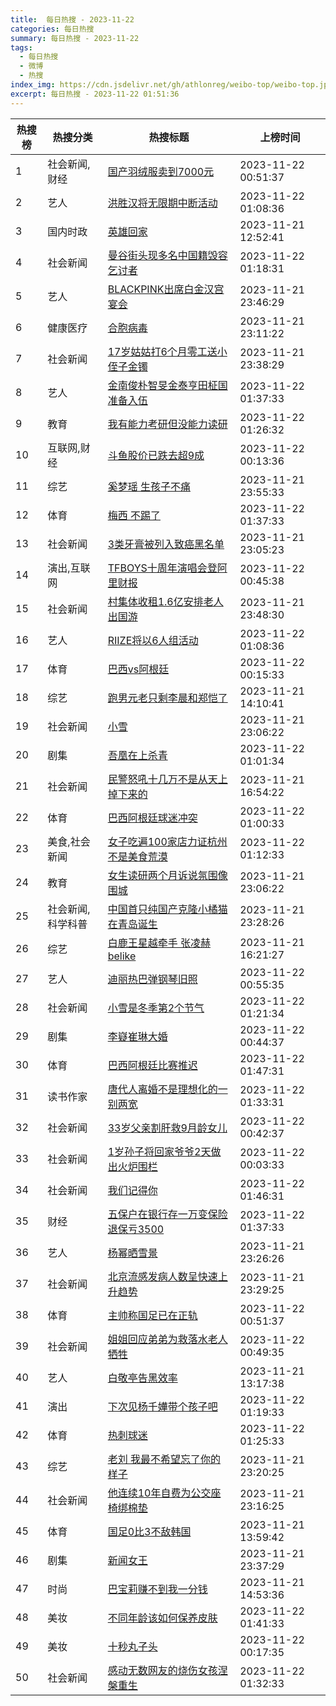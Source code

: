 ```yaml
---
title:  每日热搜 - 2023-11-22
categories: 每日热搜
summary: 每日热搜 - 2023-11-22
tags:
  - 每日热搜
  - 微博
  - 热搜
index_img: https://cdn.jsdelivr.net/gh/athlonreg/weibo-top/weibo-top.jpeg
excerpt: 每日热搜 - 2023-11-22 01:51:36
---
```


| 热搜榜 | 热搜分类 | 热搜标题 | 上榜时间 |
| --- | --- | --- | --- |
| 1 | 社会新闻,财经 | [国产羽绒服卖到7000元](https://s.weibo.com/weibo%3Fq%3D%2523%E5%9B%BD%E4%BA%A7%E7%BE%BD%E7%BB%92%E6%9C%8D%E5%8D%96%E5%88%B07000%E5%85%83%2523) | 2023-11-22 00:51:37 | 
| 2 | 艺人 | [洪胜汉将无限期中断活动](https://s.weibo.com/weibo%3Fq%3D%2523%E6%B4%AA%E8%83%9C%E6%B1%89%E5%B0%86%E6%97%A0%E9%99%90%E6%9C%9F%E4%B8%AD%E6%96%AD%E6%B4%BB%E5%8A%A8%2523) | 2023-11-22 01:08:36 | 
| 3 | 国内时政 | [英雄回家](https://s.weibo.com/weibo%3Fq%3D%2523%E8%8B%B1%E9%9B%84%E5%9B%9E%E5%AE%B6%2523) | 2023-11-21 12:52:41 | 
| 4 | 社会新闻 | [曼谷街头现多名中国籍毁容乞讨者](https://s.weibo.com/weibo%3Fq%3D%2523%E6%9B%BC%E8%B0%B7%E8%A1%97%E5%A4%B4%E7%8E%B0%E5%A4%9A%E5%90%8D%E4%B8%AD%E5%9B%BD%E7%B1%8D%E6%AF%81%E5%AE%B9%E4%B9%9E%E8%AE%A8%E8%80%85%2523) | 2023-11-22 01:18:31 | 
| 5 | 艺人 | [BLACKPINK出席白金汉宫宴会](https://s.weibo.com/weibo%3Fq%3D%2523BLACKPINK%E5%87%BA%E5%B8%AD%E7%99%BD%E9%87%91%E6%B1%89%E5%AE%AB%E5%AE%B4%E4%BC%9A%2523) | 2023-11-21 23:46:29 | 
| 6 | 健康医疗 | [合胞病毒](https://s.weibo.com/weibo%3Fq%3D%2523%E5%90%88%E8%83%9E%E7%97%85%E6%AF%92%2523) | 2023-11-21 23:11:22 | 
| 7 | 社会新闻 | [17岁姑姑打6个月零工送小侄子金镯](https://s.weibo.com/weibo%3Fq%3D%252317%E5%B2%81%E5%A7%91%E5%A7%91%E6%89%936%E4%B8%AA%E6%9C%88%E9%9B%B6%E5%B7%A5%E9%80%81%E5%B0%8F%E4%BE%84%E5%AD%90%E9%87%91%E9%95%AF%2523) | 2023-11-21 23:38:29 | 
| 8 | 艺人 | [金南俊朴智旻金泰亨田柾国准备入伍](https://s.weibo.com/weibo%3Fq%3D%2523%E9%87%91%E5%8D%97%E4%BF%8A%E6%9C%B4%E6%99%BA%E6%97%BB%E9%87%91%E6%B3%B0%E4%BA%A8%E7%94%B0%E6%9F%BE%E5%9B%BD%E5%87%86%E5%A4%87%E5%85%A5%E4%BC%8D%2523) | 2023-11-22 01:37:33 | 
| 9 | 教育 | [我有能力考研但没能力读研](https://s.weibo.com/weibo%3Fq%3D%2523%E6%88%91%E6%9C%89%E8%83%BD%E5%8A%9B%E8%80%83%E7%A0%94%E4%BD%86%E6%B2%A1%E8%83%BD%E5%8A%9B%E8%AF%BB%E7%A0%94%2523) | 2023-11-22 01:26:32 | 
| 10 | 互联网,财经 | [斗鱼股价已跌去超9成](https://s.weibo.com/weibo%3Fq%3D%2523%E6%96%97%E9%B1%BC%E8%82%A1%E4%BB%B7%E5%B7%B2%E8%B7%8C%E5%8E%BB%E8%B6%859%E6%88%90%2523) | 2023-11-22 00:13:36 | 
| 11 | 综艺 | [奚梦瑶 生孩子不痛](https://s.weibo.com/weibo%3Fq%3D%2523%E5%A5%9A%E6%A2%A6%E7%91%B6%20%E7%94%9F%E5%AD%A9%E5%AD%90%E4%B8%8D%E7%97%9B%2523) | 2023-11-21 23:55:33 | 
| 12 | 体育 | [梅西 不踢了](https://s.weibo.com/weibo%3Fq%3D%2523%E6%A2%85%E8%A5%BF%20%E4%B8%8D%E8%B8%A2%E4%BA%86%2523) | 2023-11-22 01:37:33 | 
| 13 | 社会新闻 | [3类牙膏被列入致癌黑名单](https://s.weibo.com/weibo%3Fq%3D%25233%E7%B1%BB%E7%89%99%E8%86%8F%E8%A2%AB%E5%88%97%E5%85%A5%E8%87%B4%E7%99%8C%E9%BB%91%E5%90%8D%E5%8D%95%2523) | 2023-11-21 23:05:23 | 
| 14 | 演出,互联网 | [TFBOYS十周年演唱会登阿里财报](https://s.weibo.com/weibo%3Fq%3D%2523TFBOYS%E5%8D%81%E5%91%A8%E5%B9%B4%E6%BC%94%E5%94%B1%E4%BC%9A%E7%99%BB%E9%98%BF%E9%87%8C%E8%B4%A2%E6%8A%A5%2523) | 2023-11-22 00:45:38 | 
| 15 | 社会新闻 | [村集体收租1.6亿安排老人出国游](https://s.weibo.com/weibo%3Fq%3D%2523%E6%9D%91%E9%9B%86%E4%BD%93%E6%94%B6%E7%A7%9F1.6%E4%BA%BF%E5%AE%89%E6%8E%92%E8%80%81%E4%BA%BA%E5%87%BA%E5%9B%BD%E6%B8%B8%2523) | 2023-11-21 23:48:30 | 
| 16 | 艺人 | [RIIZE将以6人组活动](https://s.weibo.com/weibo%3Fq%3D%2523RIIZE%E5%B0%86%E4%BB%A56%E4%BA%BA%E7%BB%84%E6%B4%BB%E5%8A%A8%2523) | 2023-11-22 01:08:36 | 
| 17 | 体育 | [巴西vs阿根廷](https://s.weibo.com/weibo%3Fq%3D%2523%E5%B7%B4%E8%A5%BFvs%E9%98%BF%E6%A0%B9%E5%BB%B7%2523) | 2023-11-22 00:15:33 | 
| 18 | 综艺 | [跑男元老只剩李晨和郑恺了](https://s.weibo.com/weibo%3Fq%3D%2523%E8%B7%91%E7%94%B7%E5%85%83%E8%80%81%E5%8F%AA%E5%89%A9%E6%9D%8E%E6%99%A8%E5%92%8C%E9%83%91%E6%81%BA%E4%BA%86%2523) | 2023-11-21 14:10:41 | 
| 19 | 社会新闻 | [小雪](https://s.weibo.com/weibo%3Fq%3D%2523%E5%B0%8F%E9%9B%AA%2523) | 2023-11-21 23:06:22 | 
| 20 | 剧集 | [吾凰在上杀青](https://s.weibo.com/weibo%3Fq%3D%2523%E5%90%BE%E5%87%B0%E5%9C%A8%E4%B8%8A%E6%9D%80%E9%9D%92%2523) | 2023-11-22 01:01:34 | 
| 21 | 社会新闻 | [民警怒吼十几万不是从天上掉下来的](https://s.weibo.com/weibo%3Fq%3D%2523%E6%B0%91%E8%AD%A6%E6%80%92%E5%90%BC%E5%8D%81%E5%87%A0%E4%B8%87%E4%B8%8D%E6%98%AF%E4%BB%8E%E5%A4%A9%E4%B8%8A%E6%8E%89%E4%B8%8B%E6%9D%A5%E7%9A%84%2523) | 2023-11-21 16:54:22 | 
| 22 | 体育 | [巴西阿根廷球迷冲突](https://s.weibo.com/weibo%3Fq%3D%2523%E5%B7%B4%E8%A5%BF%E9%98%BF%E6%A0%B9%E5%BB%B7%E7%90%83%E8%BF%B7%E5%86%B2%E7%AA%81%2523) | 2023-11-22 01:00:33 | 
| 23 | 美食,社会新闻 | [女子吃遍100家店力证杭州不是美食荒漠](https://s.weibo.com/weibo%3Fq%3D%2523%E5%A5%B3%E5%AD%90%E5%90%83%E9%81%8D100%E5%AE%B6%E5%BA%97%E5%8A%9B%E8%AF%81%E6%9D%AD%E5%B7%9E%E4%B8%8D%E6%98%AF%E7%BE%8E%E9%A3%9F%E8%8D%92%E6%BC%A0%2523) | 2023-11-22 01:12:33 | 
| 24 | 教育 | [女生读研两个月诉说氛围像围城](https://s.weibo.com/weibo%3Fq%3D%2523%E5%A5%B3%E7%94%9F%E8%AF%BB%E7%A0%94%E4%B8%A4%E4%B8%AA%E6%9C%88%E8%AF%89%E8%AF%B4%E6%B0%9B%E5%9B%B4%E5%83%8F%E5%9B%B4%E5%9F%8E%2523) | 2023-11-21 23:06:22 | 
| 25 | 社会新闻,科学科普 | [中国首只纯国产克隆小橘猫在青岛诞生](https://s.weibo.com/weibo%3Fq%3D%2523%E4%B8%AD%E5%9B%BD%E9%A6%96%E5%8F%AA%E7%BA%AF%E5%9B%BD%E4%BA%A7%E5%85%8B%E9%9A%86%E5%B0%8F%E6%A9%98%E7%8C%AB%E5%9C%A8%E9%9D%92%E5%B2%9B%E8%AF%9E%E7%94%9F%2523) | 2023-11-21 23:28:26 | 
| 26 | 综艺 | [白鹿王星越牵手 张凌赫belike](https://s.weibo.com/weibo%3Fq%3D%2523%E7%99%BD%E9%B9%BF%E7%8E%8B%E6%98%9F%E8%B6%8A%E7%89%B5%E6%89%8B%20%E5%BC%A0%E5%87%8C%E8%B5%ABbelike%2523) | 2023-11-21 16:21:27 | 
| 27 | 艺人 | [迪丽热巴弹钢琴旧照](https://s.weibo.com/weibo%3Fq%3D%2523%E8%BF%AA%E4%B8%BD%E7%83%AD%E5%B7%B4%E5%BC%B9%E9%92%A2%E7%90%B4%E6%97%A7%E7%85%A7%2523) | 2023-11-22 00:55:35 | 
| 28 | 社会新闻 | [小雪是冬季第2个节气](https://s.weibo.com/weibo%3Fq%3D%2523%E5%B0%8F%E9%9B%AA%E6%98%AF%E5%86%AC%E5%AD%A3%E7%AC%AC2%E4%B8%AA%E8%8A%82%E6%B0%94%2523) | 2023-11-22 01:21:34 | 
| 29 | 剧集 | [李嶷崔琳大婚](https://s.weibo.com/weibo%3Fq%3D%2523%E6%9D%8E%E5%B6%B7%E5%B4%94%E7%90%B3%E5%A4%A7%E5%A9%9A%2523) | 2023-11-22 00:44:37 | 
| 30 | 体育 | [巴西阿根廷比赛推迟](https://s.weibo.com/weibo%3Fq%3D%2523%E5%B7%B4%E8%A5%BF%E9%98%BF%E6%A0%B9%E5%BB%B7%E6%AF%94%E8%B5%9B%E6%8E%A8%E8%BF%9F%2523) | 2023-11-22 01:47:31 | 
| 31 | 读书作家 | [唐代人离婚不是理想化的一别两宽](https://s.weibo.com/weibo%3Fq%3D%2523%E5%94%90%E4%BB%A3%E4%BA%BA%E7%A6%BB%E5%A9%9A%E4%B8%8D%E6%98%AF%E7%90%86%E6%83%B3%E5%8C%96%E7%9A%84%E4%B8%80%E5%88%AB%E4%B8%A4%E5%AE%BD%2523) | 2023-11-22 01:33:31 | 
| 32 | 社会新闻 | [33岁父亲割肝救9月龄女儿](https://s.weibo.com/weibo%3Fq%3D%252333%E5%B2%81%E7%88%B6%E4%BA%B2%E5%89%B2%E8%82%9D%E6%95%919%E6%9C%88%E9%BE%84%E5%A5%B3%E5%84%BF%2523) | 2023-11-22 00:42:37 | 
| 33 | 社会新闻 | [1岁孙子将回家爷爷2天做出火炉围栏](https://s.weibo.com/weibo%3Fq%3D%25231%E5%B2%81%E5%AD%99%E5%AD%90%E5%B0%86%E5%9B%9E%E5%AE%B6%E7%88%B7%E7%88%B72%E5%A4%A9%E5%81%9A%E5%87%BA%E7%81%AB%E7%82%89%E5%9B%B4%E6%A0%8F%2523) | 2023-11-22 00:03:33 | 
| 34 | 社会新闻 | [我们记得你](https://s.weibo.com/weibo%3Fq%3D%2523%E6%88%91%E4%BB%AC%E8%AE%B0%E5%BE%97%E4%BD%A0%2523) | 2023-11-22 01:46:31 | 
| 35 | 财经 | [五保户在银行存一万变保险退保亏3500](https://s.weibo.com/weibo%3Fq%3D%2523%E4%BA%94%E4%BF%9D%E6%88%B7%E5%9C%A8%E9%93%B6%E8%A1%8C%E5%AD%98%E4%B8%80%E4%B8%87%E5%8F%98%E4%BF%9D%E9%99%A9%E9%80%80%E4%BF%9D%E4%BA%8F3500%2523) | 2023-11-22 01:37:33 | 
| 36 | 艺人 | [杨幂晒雪景](https://s.weibo.com/weibo%3Fq%3D%2523%E6%9D%A8%E5%B9%82%E6%99%92%E9%9B%AA%E6%99%AF%2523) | 2023-11-21 23:26:26 | 
| 37 | 社会新闻 | [北京流感发病人数呈快速上升趋势](https://s.weibo.com/weibo%3Fq%3D%2523%E5%8C%97%E4%BA%AC%E6%B5%81%E6%84%9F%E5%8F%91%E7%97%85%E4%BA%BA%E6%95%B0%E5%91%88%E5%BF%AB%E9%80%9F%E4%B8%8A%E5%8D%87%E8%B6%8B%E5%8A%BF%2523) | 2023-11-21 23:29:25 | 
| 38 | 体育 | [主帅称国足已在正轨](https://s.weibo.com/weibo%3Fq%3D%2523%E4%B8%BB%E5%B8%85%E7%A7%B0%E5%9B%BD%E8%B6%B3%E5%B7%B2%E5%9C%A8%E6%AD%A3%E8%BD%A8%2523) | 2023-11-22 00:51:37 | 
| 39 | 社会新闻 | [姐姐回应弟弟为救落水老人牺牲](https://s.weibo.com/weibo%3Fq%3D%2523%E5%A7%90%E5%A7%90%E5%9B%9E%E5%BA%94%E5%BC%9F%E5%BC%9F%E4%B8%BA%E6%95%91%E8%90%BD%E6%B0%B4%E8%80%81%E4%BA%BA%E7%89%BA%E7%89%B2%2523) | 2023-11-22 00:49:35 | 
| 40 | 艺人 | [白敬亭告黑效率](https://s.weibo.com/weibo%3Fq%3D%2523%E7%99%BD%E6%95%AC%E4%BA%AD%E5%91%8A%E9%BB%91%E6%95%88%E7%8E%87%2523) | 2023-11-21 13:17:38 | 
| 41 | 演出 | [下次见杨千嬅带个孩子吧](https://s.weibo.com/weibo%3Fq%3D%2523%E4%B8%8B%E6%AC%A1%E8%A7%81%E6%9D%A8%E5%8D%83%E5%AC%85%E5%B8%A6%E4%B8%AA%E5%AD%A9%E5%AD%90%E5%90%A7%2523) | 2023-11-22 01:19:33 | 
| 42 | 体育 | [热刺球迷](https://s.weibo.com/weibo%3Fq%3D%2523%E7%83%AD%E5%88%BA%E7%90%83%E8%BF%B7%2523) | 2023-11-22 01:25:33 | 
| 43 | 综艺 | [老刘 我最不希望忘了你的样子](https://s.weibo.com/weibo%3Fq%3D%2523%E8%80%81%E5%88%98%20%E6%88%91%E6%9C%80%E4%B8%8D%E5%B8%8C%E6%9C%9B%E5%BF%98%E4%BA%86%E4%BD%A0%E7%9A%84%E6%A0%B7%E5%AD%90%2523) | 2023-11-21 23:20:25 | 
| 44 | 社会新闻 | [他连续10年自费为公交座椅绑棉垫](https://s.weibo.com/weibo%3Fq%3D%2523%E4%BB%96%E8%BF%9E%E7%BB%AD10%E5%B9%B4%E8%87%AA%E8%B4%B9%E4%B8%BA%E5%85%AC%E4%BA%A4%E5%BA%A7%E6%A4%85%E7%BB%91%E6%A3%89%E5%9E%AB%2523) | 2023-11-21 23:16:25 | 
| 45 | 体育 | [国足0比3不敌韩国](https://s.weibo.com/weibo%3Fq%3D%2523%E5%9B%BD%E8%B6%B30%E6%AF%943%E4%B8%8D%E6%95%8C%E9%9F%A9%E5%9B%BD%2523) | 2023-11-21 13:59:42 | 
| 46 | 剧集 | [新闻女王](https://s.weibo.com/weibo%3Fq%3D%2523%E6%96%B0%E9%97%BB%E5%A5%B3%E7%8E%8B%2523) | 2023-11-21 23:37:29 | 
| 47 | 时尚 | [巴宝莉赚不到我一分钱](https://s.weibo.com/weibo%3Fq%3D%2523%E5%B7%B4%E5%AE%9D%E8%8E%89%E8%B5%9A%E4%B8%8D%E5%88%B0%E6%88%91%E4%B8%80%E5%88%86%E9%92%B1%2523) | 2023-11-21 14:53:36 | 
| 48 | 美妆 | [不同年龄该如何保养皮肤](https://s.weibo.com/weibo%3Fq%3D%2523%E4%B8%8D%E5%90%8C%E5%B9%B4%E9%BE%84%E8%AF%A5%E5%A6%82%E4%BD%95%E4%BF%9D%E5%85%BB%E7%9A%AE%E8%82%A4%2523) | 2023-11-22 01:41:33 | 
| 49 | 美妆 | [十秒丸子头](https://s.weibo.com/weibo%3Fq%3D%2523%E5%8D%81%E7%A7%92%E4%B8%B8%E5%AD%90%E5%A4%B4%2523) | 2023-11-22 00:17:35 | 
| 50 | 社会新闻 | [感动无数网友的烧伤女孩涅槃重生](https://s.weibo.com/weibo%3Fq%3D%2523%E6%84%9F%E5%8A%A8%E6%97%A0%E6%95%B0%E7%BD%91%E5%8F%8B%E7%9A%84%E7%83%A7%E4%BC%A4%E5%A5%B3%E5%AD%A9%E6%B6%85%E6%A7%83%E9%87%8D%E7%94%9F%2523) | 2023-11-22 01:32:33 | 
